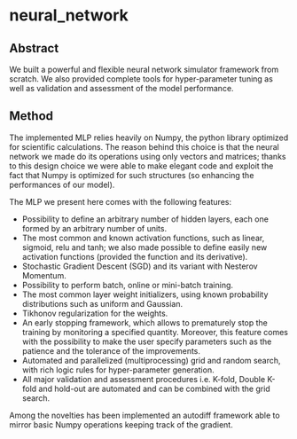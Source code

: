 # neural_network

## Abstract
We built a powerful and flexible neural network simulator framework from scratch. We also provided complete tools for hyper-parameter tuning as well as validation and assessment of the model performance.

## Method
The implemented MLP relies heavily on Numpy, the python library optimized for scientific calculations. The reason behind this choice is that the neural network we made do its operations using only vectors and matrices; thanks to this design choice we were able to make elegant code and exploit the fact that Numpy is optimized for such structures (so enhancing the performances of our model). 

The MLP we present here comes with the following features:

*  Possibility to define an arbitrary number of hidden layers, each one formed by an arbitrary number of units.
*  The most common and known activation functions, such as linear, sigmoid, relu and tanh; we also made possible to define easily new activation functions (provided the function and its derivative).
*  Stochastic Gradient Descent (SGD) and its variant with Nesterov Momentum.
*  Possibility to perform batch, online or mini-batch training.
*  The most common layer weight initializers, using known probability distributions such as uniform and Gaussian.
*  Tikhonov regularization for the weights.
*  An early stopping framework, which allows to prematurely stop the training by monitoring a specified quantity. Moreover, this feature comes with the possibility to make the user specify parameters such as the patience and the tolerance of the improvements. 
*  Automated and parallelized (multiprocessing) grid and random search, with rich logic rules for hyper-parameter generation.
*  All major validation and assessment procedures i.e. K-fold, Double K-fold and hold-out are automated and can be combined with the grid search.


Among the novelties has been implemented an autodiff framework able to mirror basic Numpy operations keeping track of the gradient.
